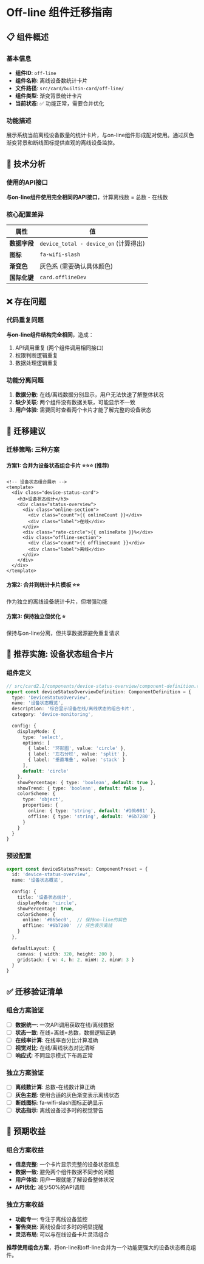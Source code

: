 # Off-line 组件迁移指南

## 📋 组件概述

### 基本信息
- **组件ID**: `off-line`  
- **组件名称**: 离线设备数统计卡片
- **文件路径**: `src/card/builtin-card/off-line/`
- **组件类型**: 渐变背景统计卡片
- **当前状态**: ✅ 功能正常，需要合并优化

### 功能描述
展示系统当前离线设备数量的统计卡片，与on-line组件形成配对使用。通过灰色渐变背景和断线图标提供直观的离线设备监控。

## 🔧 技术分析

### 使用的API接口
**与on-line组件使用完全相同的API接口**，计算离线数 = 总数 - 在线数

### 核心配置差异
| 属性 | 值 |
|------|-----|
| **数据字段** | `device_total - device_on` (计算得出) |
| **图标** | `fa-wifi-slash` |
| **渐变色** | 灰色系 (需要确认具体颜色) |
| **国际化键** | `card.offlineDev` |

## ❌ 存在问题

### 代码重复问题
**与on-line组件结构完全相同**，造成：
1. API调用重复 (两个组件调用相同接口)
2. 权限判断逻辑重复
3. 数据处理逻辑重复

### 功能分离问题
1. **数据分散**: 在线/离线数据分别显示，用户无法快速了解整体状况
2. **缺少关联**: 两个组件没有数据关联，可能显示不一致
3. **用户体验**: 需要同时查看两个卡片才能了解完整的设备状态

## 🔄 迁移建议

### 迁移策略: 三种方案

#### 方案1: 合并为设备状态组合卡片 ⭐⭐⭐ (推荐)
```vue
<!-- 设备状态组合展示 -->
<template>
  <div class="device-status-card">
    <h3>设备状态统计</h3>
    <div class="status-overview">
      <div class="online-section">
        <div class="count">{{ onlineCount }}</div>
        <div class="label">在线</div>
      </div>
      <div class="rate-circle">{{ onlineRate }}%</div>
      <div class="offline-section">
        <div class="count">{{ offlineCount }}</div>
        <div class="label">离线</div>  
      </div>
    </div>
  </div>
</template>
```

#### 方案2: 合并到统计卡片模板 ⭐⭐
作为独立的离线设备统计卡片，但增强功能

#### 方案3: 保持独立但优化 ⭐
保持与on-line分离，但共享数据源避免重复请求

## 🚀 推荐实施: 设备状态组合卡片

### 组件定义
```typescript
// src/card2.1/components/device-status-overview/component-definition.ts
export const deviceStatusOverviewDefinition: ComponentDefinition = {
  type: 'DeviceStatusOverview',
  name: '设备状态概览',
  description: '综合显示设备在线/离线状态的组合卡片',
  category: 'device-monitoring',
  
  config: {
    displayMode: {
      type: 'select',
      options: [
        { label: '环形图', value: 'circle' },
        { label: '左右分栏', value: 'split' },
        { label: '垂直堆叠', value: 'stack' }
      ],
      default: 'circle'
    },
    showPercentage: { type: 'boolean', default: true },
    showTrend: { type: 'boolean', default: false },
    colorScheme: {
      type: 'object',
      properties: {
        online: { type: 'string', default: '#10b981' },
        offline: { type: 'string', default: '#6b7280' }
      }
    }
  }
}
```

### 预设配置
```typescript
export const deviceStatusPreset: ComponentPreset = {
  id: 'device-status-overview',
  name: '设备状态概览',
  
  config: {
    title: '设备状态统计',
    displayMode: 'circle',
    showPercentage: true,
    colorScheme: {
      online: '#865ec0',  // 保持on-line的紫色
      offline: '#6b7280'  // 灰色表示离线
    }
  },
  
  defaultLayout: {
    canvas: { width: 320, height: 200 },
    gridstack: { w: 4, h: 2, minH: 2, minW: 3 }
  }
}
```

## ✅ 迁移验证清单

### 组合方案验证
- [ ] **数据统一**: 一次API调用获取在线/离线数据
- [ ] **状态一致**: 在线+离线=总数，数据逻辑正确
- [ ] **在线率计算**: 在线率百分比计算准确
- [ ] **视觉对比**: 在线/离线状态对比清晰
- [ ] **响应式**: 不同显示模式下布局正常

### 独立方案验证  
- [ ] **离线数计算**: 总数-在线数计算正确
- [ ] **灰色主题**: 使用合适的灰色渐变表示离线状态
- [ ] **断线图标**: fa-wifi-slash图标正确显示
- [ ] **状态指示**: 离线设备过多时的视觉警告

## 🎯 预期收益

### 组合方案收益
- **信息完整**: 一个卡片显示完整的设备状态信息  
- **数据一致**: 避免两个组件数据不同步的问题
- **用户体验**: 用户一眼就能了解设备整体状况
- **API优化**: 减少50%的API调用

### 独立方案收益
- **功能专一**: 专注于离线设备监控
- **警告突出**: 离线设备过多时的明显提醒
- **灵活布局**: 可以与在线设备卡片灵活组合

**推荐使用组合方案**，将on-line和off-line合并为一个功能更强大的设备状态概览组件。